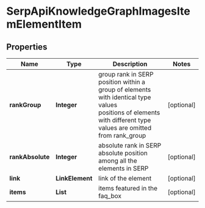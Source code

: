 # SerpApiKnowledgeGraphImagesItemElementItem


## Properties

| Name | Type | Description | Notes |
|------------ | ------------- | ------------- | -------------|
**rankGroup** | **Integer** | group rank in SERP<br>position within a group of elements with identical type values<br>positions of elements with different type values are omitted from rank_group |[optional]|
**rankAbsolute** | **Integer** | absolute rank in SERP<br>absolute position among all the elements in SERP |[optional]|
**link** | **LinkElement** | link of the element |[optional]|
**items** | **List<KnowledgeGraphImagesElement>** | items featured in the faq_box |[optional]|